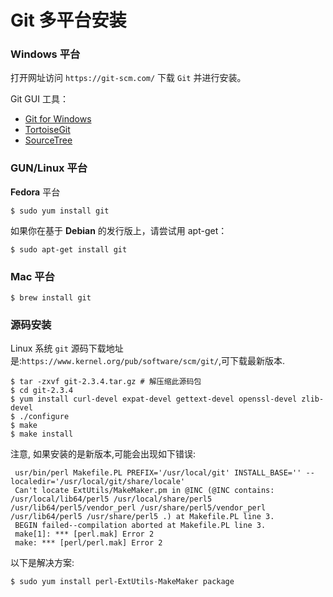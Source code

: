 # Git 多平台安装 

### Windows 平台

打开网址访问 `https://git-scm.com/` 下载 `Git` 并进行安装。

Git GUI 工具：

* [Git for Windows](https://gitforwindows.org/index.html) 
* [TortoiseGit](https://tortoisegit.org/) 
* [SourceTree](https://www.sourcetreeapp.com/) 

### GUN/Linux 平台

**Fedora** 平台

```shell
$ sudo yum install git
```

如果你在基于 **Debian** 的发行版上，请尝试用 apt-get： 

```shell
$ sudo apt-get install git
```

### Mac 平台

```shell
$ brew install git
```

### 源码安装

Linux 系统 `git` 源码下载地址是:`https://www.kernel.org/pub/software/scm/git/`,可下载最新版本.

```shell
$ tar -zxvf git-2.3.4.tar.gz # 解压缩此源码包
$ cd git-2.3.4
$ yum install curl-devel expat-devel gettext-devel openssl-devel zlib-devel
$ ./configure
$ make
$ make install
```
注意, 如果安装的是新版本,可能会出现如下错误:
```shell
 usr/bin/perl Makefile.PL PREFIX='/usr/local/git' INSTALL_BASE='' --localedir='/usr/local/git/share/locale'
 Can't locate ExtUtils/MakeMaker.pm in @INC (@INC contains: /usr/local/lib64/perl5 /usr/local/share/perl5 /usr/lib64/perl5/vendor_perl /usr/share/perl5/vendor_perl /usr/lib64/perl5 /usr/share/perl5 .) at Makefile.PL line 3.
 BEGIN failed--compilation aborted at Makefile.PL line 3.
 make[1]: *** [perl.mak] Error 2
 make: *** [perl/perl.mak] Error 2 
```

以下是解决方案:
```shell
$ sudo yum install perl-ExtUtils-MakeMaker package
```

